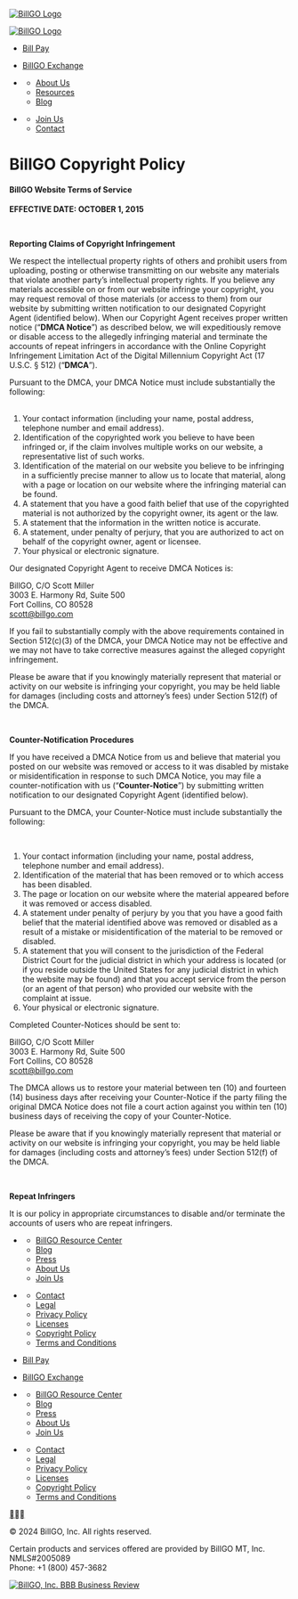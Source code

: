 [![BillGO Logo](https://billgo.com/hubfs/raw_assets/public/Billgo_January2023/images/Logo_Deep-Flat_Full_White.svg "BillGO Logo")](https://billgo.com/?hsLang=en)

[![BillGO Logo](https://billgo.com/hubfs/raw_assets/public/Billgo_January2023/images/Logo_Deep_Full.svg "BillGO Logo")](https://billgo.com/?hsLang=en)

[](javascript:void();)

* [Bill Pay](https://billgo.com/billpay)
* [BillGO Exchange](https://billgo.com/billgoexchange)

* [](javascript:;)
    * [About Us](https://billgo.com/about-us)
    * [Resources](https://billgo.com/billgo-resource-center)
    * [Blog](https://billgo.com/blog)
* [](javascript:;)
    * [Join Us](https://billgo.com/join-us)
    * [Contact](https://billgo.com/contact)

BillGO Copyright Policy
=======================

#### BillGO Website Terms of Service

**EFFECTIVE DATE: OCTOBER 1, 2015**

‍

**Reporting Claims of Copyright Infringement**

We respect the intellectual property rights of others and prohibit users from uploading, posting or otherwise transmitting on our website any materials that violate another party’s intellectual property rights. If you believe any materials accessible on or from our website infringe your copyright, you may request removal of those materials (or access to them) from our website by submitting written notification to our designated Copyright Agent (identified below). When our Copyright Agent receives proper written notice (“**DMCA Notice**”) as described below, we will expeditiously remove or disable access to the allegedly infringing material and terminate the accounts of repeat infringers in accordance with the Online Copyright Infringement Limitation Act of the Digital Millennium Copyright Act (17 U.S.C. § 512) (“**DMCA**”).

Pursuant to the DMCA, your DMCA Notice must include substantially the following:  
‍

1. Your contact information (including your name, postal address, telephone number and email address).
2. Identification of the copyrighted work you believe to have been infringed or, if the claim involves multiple works on our website, a representative list of such works.
3. Identification of the material on our website you believe to be infringing in a sufficiently precise manner to allow us to locate that material, along with a page or location on our website where the infringing material can be found.
4. A statement that you have a good faith belief that use of the copyrighted material is not authorized by the copyright owner, its agent or the law.
5. A statement that the information in the written notice is accurate.
6. A statement, under penalty of perjury, that you are authorized to act on behalf of the copyright owner, agent or licensee.
7. Your physical or electronic signature.

Our designated Copyright Agent to receive DMCA Notices is:

BillGO, C/O Scott Miller  
3003 E. Harmony Rd, Suite 500  
Fort Collins, CO 80528  
[scott@billgo.com](mailto:scott@billgo.com)

If you fail to substantially comply with the above requirements contained in Section 512(c)(3) of the DMCA, your DMCA Notice may not be effective and we may not have to take corrective measures against the alleged copyright infringement.

Please be aware that if you knowingly materially represent that material or activity on our website is infringing your copyright, you may be held liable for damages (including costs and attorney’s fees) under Section 512(f) of the DMCA.

‍

**Counter-Notification Procedures**

If you have received a DMCA Notice from us and believe that material you posted on our website was removed or access to it was disabled by mistake or misidentification in response to such DMCA Notice, you may file a counter-notification with us (“**Counter-Notice**”) by submitting written notification to our designated Copyright Agent (identified below).

Pursuant to the DMCA, your Counter-Notice must include substantially the following:

‍

1. Your contact information (including your name, postal address, telephone number and email address).
2. Identification of the material that has been removed or to which access has been disabled.
3. The page or location on our website where the material appeared before it was removed or access disabled.
4. A statement under penalty of perjury by you that you have a good faith belief that the material identified above was removed or disabled as a result of a mistake or misidentification of the material to be removed or disabled.
5. A statement that you will consent to the jurisdiction of the Federal District Court for the judicial district in which your address is located (or if you reside outside the United States for any judicial district in which the website may be found) and that you accept service from the person (or an agent of that person) who provided our website with the complaint at issue.
6. Your physical or electronic signature.

Completed Counter-Notices should be sent to:

BillGO, C/O Scott Miller  
3003 E. Harmony Rd, Suite 500  
Fort Collins, CO 80528  
[scott@billgo.com](mailto:scott@billgo.com)

The DMCA allows us to restore your material between ten (10) and fourteen (14) business days after receiving your Counter-Notice if the party filing the original DMCA Notice does not file a court action against you within ten (10) business days of receiving the copy of your Counter-Notice.

Please be aware that if you knowingly materially represent that material or activity on our website is infringing your copyright, you may be held liable for damages (including costs and attorney’s fees) under Section 512(f) of the DMCA.

‍

**Repeat Infringers**

It is our policy in appropriate circumstances to disable and/or terminate the accounts of users who are repeat infringers.

* [](javascript:;)
    * [BillGO Resource Center](https://billgo.com/billgo-resource-center)
    * [Blog](https://billgo.com/blog)
    * [Press](https://billgo.com/press-kit)
    * [About Us](https://billgo.com/about-us)
    * [Join Us](https://billgo.com/join-us)
* [](javascript:;)
    * [Contact](https://billgo.com/contact)
    * [Legal](https://billgo.com/legal)
    * [Privacy Policy](https://billgo.com/privacy-policy)
    * [Licenses](https://billgo.com/licenses-new)
    * [Copyright Policy](https://billgo.com/copyright-policy)
    * [Terms and Conditions](https://billgo.com/terms-and-conditions)

* [Bill Pay](https://billgo.com/billpay)
* [BillGO Exchange](https://billgo.com/billgoexchange)

* [](javascript:;)
    * [BillGO Resource Center](https://billgo.com/billgo-resource-center)
    * [Blog](https://billgo.com/blog)
    * [Press](https://billgo.com/press-kit)
    * [About Us](https://billgo.com/about-us)
    * [Join Us](https://billgo.com/join-us)
* [](javascript:;)
    * [Contact](https://billgo.com/contact)
    * [Legal](https://billgo.com/legal)
    * [Privacy Policy](https://billgo.com/privacy-policy)
    * [Licenses](https://billgo.com/licenses-new)
    * [Copyright Policy](https://billgo.com/copyright-policy)
    * [Terms and Conditions](https://billgo.com/terms-and-conditions)

[](https://www.facebook.com/BillGOPayments)[](https://twitter.com/BillGOPayments)[](https://www.linkedin.com/company/billgopayments)

© 2024 BillGO, Inc. All rights reserved.

Certain products and services offered are provided by BillGO MT, Inc. NMLS#2005089  
Phone: +1 (800) 457-3682

[![BillGO, Inc. BBB Business Review](https://seal-wynco.bbb.org/logo/ruhzbam/bbb-46101876.png)](https://www.bbb.org/us/co/fort-collins/profile/bill-paying-services/billgo-inc-0805-46101876/#sealclick)